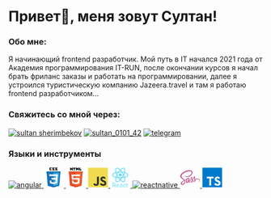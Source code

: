 <h1 align="left">Привет👋, меня зовут Султан!</h1>

<h3 align="left">Обо мне:</h3>

<p align="left">Я начинающий frontend разработчик. Мой путь в IT начался 2021 года от Академия программирования IT-RUN, после окончании курсов я начал брать фриланс заказы и работать на программировании, далее я устроился туристическую компанию Jazeera.travel и там я работаю frontend разработчиком... </p>

<h3 align="left">Свяжитесь со мной через:</h3>
<p align="left">
<a href="https://www.linkedin.com/in/sultan-sherimbekov-463377244/" target="blank"><img align="center" src="https://raw.githubusercontent.com/rahuldkjain/github-profile-readme-generator/master/src/images/icons/Social/linked-in-alt.svg" alt="sultan sherimbekov" height="30" width="40" /></a>
<a href="https://instagram.com/sultan_0101_42" target="blank"><img align="center" src="https://raw.githubusercontent.com/rahuldkjain/github-profile-readme-generator/master/src/images/icons/Social/instagram.svg" alt="sultan_0101_42" height="30" width="40" /></a> <a href="https://web.telegram.org/k/" target="blank"><img align="center"  src="https://icons8.ru/icon/63306/телеграмма-app" alt='telegram' height='40'>  </a></p>

<h3 align="left">Языки и инструменты</h3>
<p align="left"> <a href="https://angular.io" target="_blank" rel="noreferrer"> <img src="https://angular.io/assets/images/logos/angular/angular.svg" alt="angular" width="40" height="40"/> </a> <a href="https://www.w3schools.com/css/" target="_blank" rel="noreferrer"> <img src="https://raw.githubusercontent.com/devicons/devicon/master/icons/css3/css3-original-wordmark.svg" alt="css3" width="40" height="40"/> </a> <a href="https://www.w3.org/html/" target="_blank" rel="noreferrer"> <img src="https://raw.githubusercontent.com/devicons/devicon/master/icons/html5/html5-original-wordmark.svg" alt="html5" width="40" height="40"/> </a> <a href="https://developer.mozilla.org/en-US/docs/Web/JavaScript" target="_blank" rel="noreferrer"> <img src="https://raw.githubusercontent.com/devicons/devicon/master/icons/javascript/javascript-original.svg" alt="javascript" width="40" height="40"/> </a> <a href="https://reactjs.org/" target="_blank" rel="noreferrer"> <img src="https://raw.githubusercontent.com/devicons/devicon/master/icons/react/react-original-wordmark.svg" alt="react" width="40" height="40"/> </a> <a href="https://reactnative.dev/" target="_blank" rel="noreferrer"> <img src="https://reactnative.dev/img/header_logo.svg" alt="reactnative" width="40" height="40"/> </a> <a href="https://sass-lang.com" target="_blank" rel="noreferrer"> <img src="https://raw.githubusercontent.com/devicons/devicon/master/icons/sass/sass-original.svg" alt="sass" width="40" height="40"/> </a> <a href="https://www.typescriptlang.org/" target="_blank" rel="noreferrer"> <img src="https://raw.githubusercontent.com/devicons/devicon/master/icons/typescript/typescript-original.svg" alt="typescript" width="40" height="40"/> </a></p>
